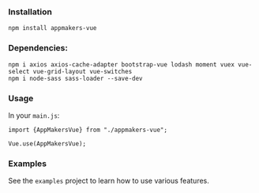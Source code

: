 ### Installation

    npm install appmakers-vue

### Dependencies:

    npm i axios axios-cache-adapter bootstrap-vue lodash moment vuex vue-select vue-grid-layout vue-switches
    npm i node-sass sass-loader --save-dev

### Usage

In your `main.js`:

    import {AppMakersVue} from "./appmakers-vue";
    
    Vue.use(AppMakersVue);

### Examples

See the `examples` project to learn how to use various features.
